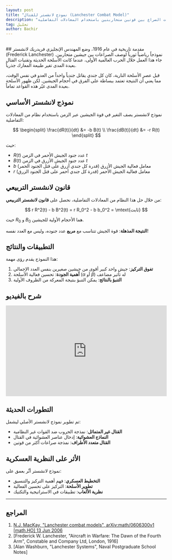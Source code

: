 ```yaml
---
layout: post
title: "نموذج لانشستر للقتال (Lanchester Combat Model)"
description: "نموذج رياضي لوصف ديناميكيات الصراع بين قوتين متحاربتين باستخدام المعادلات التفاضلية"
tag: تحليل
author: Bachir
---
```

<br>
## مقدمة تاريخية
في عام 1916، وضع المهندس الإنجليزي فريدريك لانشستر (Frederick Lanchester) نموذجاً رياضياً ثورياً لوصف الصراعات بين جيشين متحاربين. جاء هذا العمل خلال الحرب العالمية الأولى، عندما كانت الأسلحة الحديثة وتقنيات القتال بعيدة المدى تغير طبيعة المعارك جذرياً.

قبل عصر الأسلحة النارية، كان كل جندي يقاتل جندياً واحداً من العدو في نفس الوقت، مما يعني أن النتيجة تعتمد ببساطة على الفرق في أحجام الجيشين. لكن ظهور الأسلحة بعيدة المدى غيّر هذه القواعد تماماً.

## نموذج لانشستر الأساسي
نموذج لانشستر يصف التغير في قوة الجيشين عبر الزمن باستخدام نظام من المعادلات التفاضلية:

$$
\begin{split}
\frac{dR(t)}{dt} &= -b B(t) \\
\frac{dB(t)}{dt} &= -r R(t)
\end{split}
$$

حيث:
- $R(t)$ عدد جنود الجيش الأحمر في الزمن $t$
- $B(t)$ عدد جنود الجيش الأزرق في الزمن $t$  
- $b$ معامل فعالية الجيش الأزرق (قدرة كل جندي أزرق على قتل الجنود الحمر)
- $r$ معامل فعالية الجيش الأحمر (قدرة كل جندي أحمر على قتل الجنود الزرق)

## قانون لانشستر التربيعي
من خلال حل هذا النظام من المعادلات التفاضلية، نحصل على **قانون لانشستر التربيعي**:

$$
r R^2(t) - b B^2(t) = r R_0^2 - b b_0^2 = \mtext{ثابت}
$$

حيث $R_0$ و $B_0$ هما الأحجام الأولية للجيشين.

**النتيجة المذهلة**: قوة الجيش تتناسب مع **مربع** عدد جنوده، وليس مع العدد نفسه!

## التطبيقات والنتائج
هذا النموذج يقدم رؤى مهمة:

1. **تفوق التركيز**: جيش واحد كبير أقوى من جيشين صغيرين بنفس العدد الإجمالي
2. **أهمية الجودة**: تحسين فعالية الأسلحة ($\alpha$ أو $\beta$) له تأثير مضاعف
3. **التنبؤ بالنتائج**: يمكن التنبؤ بنتيجة المعركة من الظروف الأولية

## شرح بالفيديو
<div style="position: relative; padding-bottom: 56.25%; height: 0; overflow: hidden; max-width: 100%; height: auto;">
  <iframe 
    src="https://www.youtube.com/embed/Bc0GJlbBl3o?si=B-V20lHIi12EB4mh" 
    title="YouTube video player"
    style="position: absolute; top: 0; left: 0; width: 100%; height: 100%; border: 0;"
    allow="accelerometer; autoplay; clipboard-write; encrypted-media; gyroscope; picture-in-picture; web-share" 
    referrerpolicy="strict-origin-when-cross-origin" 
    allowfullscreen>
  </iframe>
</div>

## التطورات الحديثة
تم تطوير نموذج لانشستر الأصلي ليشمل:
- **القتال غير المتماثل**: نمذجة الحروب ضد القوات غير النظامية
- **النماذج العشوائية**: إدخال عناصر العشوائية في القتال
- **القتال متعدد الأطراف**: نمذجة صراعات أكثر من قوتين

## الأثر على النظرية العسكرية
نموذج لانشستر أثّر بعمق على:
- **التخطيط العسكري**: فهم أهمية التركيز والتنسيق
- **تطوير الأسلحة**: التركيز على تحسين الفعالية
- **نظرية الألعاب**: تطبيقات في الاستراتيجية والتكتيك

---
## المراجع
1. [N.J. MacKay, "Lanchester combat models", arXiv:math/0606300v1 [math.HO] 13 Jun 2006](https://arxiv.org/pdf/math/0606300.pdf)
2. [Frederick W. Lanchester, "Aircraft in Warfare: The Dawn of the Fourth Arm", Constable and Company Ltd, London, 1916]
3. [Alan Washburn, "Lanchester Systems", Naval Postgraduate School Notes]

<div id="comments">
  <script src="https://utteranc.es/client.js"
          repo="bachirmath/bachirmath.github.io"
          issue-term="pathname"
          theme="github-dark-orange"
          crossorigin="anonymous"
          async>
  </script>
</div>
